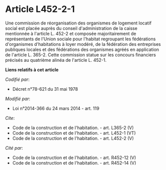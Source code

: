 # Article L452-2-1

Une commission de réorganisation des organismes de logement locatif social est placée auprès du conseil d'administration de
la caisse mentionnée à l'article L. 452-2 et composée majoritairement de représentants de l'Union sociale pour l'habitat
regroupant les fédérations d'organismes d'habitations à loyer modéré, de la fédération des entreprises publiques locales et
des fédérations des organismes agréés en application de l'article L. 365-2. Cette commission statue sur les concours
financiers précisés au quatrième alinéa de l'article L. 452-1.

**Liens relatifs à cet article**

_Codifié par_:

  - Décret n°78-621 du 31 mai 1978

_Modifié par_:

  - Loi n°2014-366 du 24 mars 2014 - art. 119

_Cite_:

  - Code de la construction et de l'habitation. - art. L365-2 (V)
  - Code de la construction et de l'habitation. - art. L452-1 (VT)
  - Code de la construction et de l'habitation. - art. L452-2 (V)

_Cité par_:

  - Code de la construction et de l'habitation. - art. R452-12 (V)
  - Code de la construction et de l'habitation. - art. R452-14 (V)
